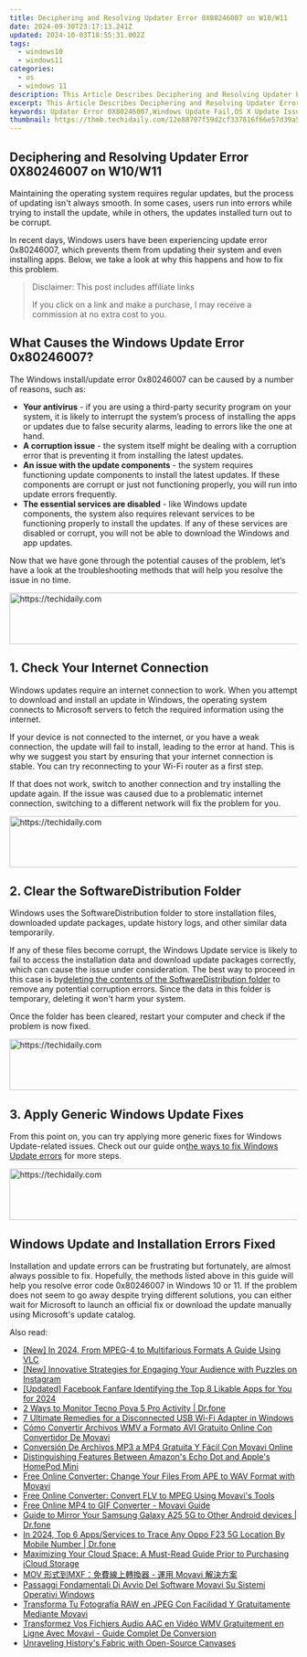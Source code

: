 ```yaml
---
title: Deciphering and Resolving Updater Error 0X80246007 on W10/W11
date: 2024-09-30T23:17:13.241Z
updated: 2024-10-03T18:55:31.002Z
tags:
  - windows10
  - windows11
categories:
  - os
  - windows 11
description: This Article Describes Deciphering and Resolving Updater Error 0X80246007 on W10/W11
excerpt: This Article Describes Deciphering and Resolving Updater Error 0X80246007 on W10/W11
keywords: Updater Error 0X80246007,Windows Update Fail,OS X Update Issues,Error Code 0X80246007 Resolution,W10/W11 Updater Troubleshoot,Update Error Fixes,Systematic Update Solutions
thumbnail: https://thmb.techidaily.com/12e88707f59d2cf337816f66e57d39a5f3c787beb919eddcfabef3a341868406.jpg
---
```


## Deciphering and Resolving Updater Error 0X80246007 on W10/W11

 Maintaining the operating system requires regular updates, but the process of updating isn't always smooth. In some cases, users run into errors while trying to install the update, while in others, the updates installed turn out to be corrupt.

 In recent days, Windows users have been experiencing update error 0x80246007, which prevents them from updating their system and even installing apps. Below, we take a look at why this happens and how to fix this problem.

>  Disclaimer: This post includes affiliate links
>
>  If you click on a link and make a purchase, I may receive a commission at no extra cost to you.
>

## What Causes the Windows Update Error 0x80246007?

 The Windows install/update error 0x80246007 can be caused by a number of reasons, such as:

* **Your antivirus** \- if you are using a third-party security program on your system, it is likely to interrupt the system’s process of installing the apps or updates due to false security alarms, leading to errors like the one at hand.
* **A corruption issue** \- the system itself might be dealing with a corruption error that is preventing it from installing the latest updates.
* **An issue with the update components** \- the system requires functioning update components to install the latest updates. If these components are corrupt or just not functioning properly, you will run into update errors frequently.
* **The essential services are disabled** \- like Windows update components, the system also requires relevant services to be functioning properly to install the updates. If any of these services are disabled or corrupt, you will not be able to download the Windows and app updates.

 Now that we have gone through the potential causes of the problem, let’s have a look at the troubleshooting methods that will help you resolve the issue in no time.

<!-- affiliate ads begin -->
<a href="https://arkmc.pxf.io/c/5597632/352555/5172" target="_top" id="352555">
  <img src="//a.impactradius-go.com/display-ad/5172-352555" border="0" alt="https://techidaily.com" width="720" height="90"/>
</a>
<img height="0" width="0" src="https://arkmc.pxf.io/i/5597632/352555/5172" style="position:absolute;visibility:hidden;" border="0" />
<!-- affiliate ads end -->

## 1\. Check Your Internet Connection

 Windows updates require an internet connection to work. When you attempt to download and install an update in Windows, the operating system connects to Microsoft servers to fetch the required information using the internet.

 If your device is not connected to the internet, or you have a weak connection, the update will fail to install, leading to the error at hand. This is why we suggest you start by ensuring that your internet connection is stable. You can try reconnecting to your Wi-Fi router as a first step.

 If that does not work, switch to another connection and try installing the update again. If the issue was caused due to a problematic internet connection, switching to a different network will fix the problem for you.

<!-- affiliate ads begin -->
<a href="https://aligracehair.sjv.io/c/5597632/1997635/19272" target="_top" id="1997635">
  <img src="//a.impactradius-go.com/display-ad/19272-1997635" border="0" alt="https://techidaily.com" width="728" height="90"/>
</a>
<img height="0" width="0" src="https://aligracehair.sjv.io/i/5597632/1997635/19272" style="position:absolute;visibility:hidden;" border="0" />
<!-- affiliate ads end -->

## 2\. Clear the SoftwareDistribution Folder

 Windows uses the SoftwareDistribution folder to store installation files, downloaded update packages, update history logs, and other similar data temporarily.

 If any of these files become corrupt, the Windows Update service is likely to fail to access the installation data and download update packages correctly, which can cause the issue under consideration. The best way to proceed in this case is by[deleting the contents of the SoftwareDistribution folder](https://www.makeuseof.com/tag/delete-old-windows-update-files/) to remove any potential corruption errors. Since the data in this folder is temporary, deleting it won't harm your system.

 Once the folder has been cleared, restart your computer and check if the problem is now fixed.

<!-- affiliate ads begin -->
<a href="https://aidotcom.pxf.io/c/5597632/2134501/19576" target="_top" id="2134501">
  <img src="//a.impactradius-go.com/display-ad/19576-2134501" border="0" alt="https://techidaily.com" width="640" height="90"/>
</a>
<img height="0" width="0" src="https://aidotcom.pxf.io/i/5597632/2134501/19576" style="position:absolute;visibility:hidden;" border="0" />
<!-- affiliate ads end -->

## 3\. Apply Generic Windows Update Fixes

 From this point on, you can try applying more generic fixes for Windows Update-related issues. Check out our guide on[the ways to fix Windows Update errors](https://www.makeuseof.com/windows-11-update-error-fixes/) for more steps.

<!-- affiliate ads begin -->
<a href="https://aligracehair.sjv.io/c/5597632/1972684/19272" target="_top" id="1972684">
  <img src="//a.impactradius-go.com/display-ad/19272-1972684" border="0" alt="https://techidaily.com" width="728" height="90"/>
</a>
<img height="0" width="0" src="https://aligracehair.sjv.io/i/5597632/1972684/19272" style="position:absolute;visibility:hidden;" border="0" />
<!-- affiliate ads end -->

## Windows Update and Installation Errors Fixed

 Installation and update errors can be frustrating but fortunately, are almost always possible to fix. Hopefully, the methods listed above in this guide will help you resolve error code 0x80246007 in Windows 10 or 11\. If the problem does not seem to go away despite trying different solutions, you can either wait for Microsoft to launch an official fix or download the update manually using Microsoft's update catalog.

<ins class="adsbygoogle"
     style="display:block"
     data-ad-format="autorelaxed"
     data-ad-client="ca-pub-7571918770474297"
     data-ad-slot="1223367746"></ins>

<ins class="adsbygoogle"
     style="display:block"
     data-ad-client="ca-pub-7571918770474297"
     data-ad-slot="8358498916"
     data-ad-format="auto"
     data-full-width-responsive="true"></ins>

<span class="atpl-alsoreadstyle">Also read:</span>
<div><ul>
<li><a href="https://fox-helps.techidaily.com/new-in-2024-from-mpeg-4-to-multifarious-formats-a-guide-using-vlc/"><u>[New] In 2024, From MPEG-4 to Multifarious Formats A Guide Using VLC</u></a></li>
<li><a href="https://instagram-video-files.techidaily.com/new-innovative-strategies-for-engaging-your-audience-with-puzzles-on-instagram/"><u>[New] Innovative Strategies for Engaging Your Audience with Puzzles on Instagram</u></a></li>
<li><a href="https://facebook-videos.techidaily.com/updated-facebook-fanfare-identifying-the-top-8-likable-apps-for-you-for-2024/"><u>[Updated] Facebook Fanfare Identifying the Top 8 Likable Apps for You for 2024</u></a></li>
<li><a href="https://android-location-track.techidaily.com/2-ways-to-monitor-tecno-pova-5-pro-activity-drfone-by-drfone-virtual-android/"><u>2 Ways to Monitor Tecno Pova 5 Pro Activity | Dr.fone</u></a></li>
<li><a href="https://win11.techidaily.com/7-ultimate-remedies-for-a-disconnected-usb-wi-fi-adapter-in-windows/"><u>7 Ultimate Remedies for a Disconnected USB Wi-Fi Adapter in Windows</u></a></li>
<li><a href="https://win11-tips.techidaily.com/como-convertir-archivos-wmv-a-formato-avi-gratuito-online-con-convertidor-de-movavi/"><u>Cómo Convertir Archivos WMV a Formato AVI Gratuito Online Con Convertidor De Movavi</u></a></li>
<li><a href="https://win11-tips.techidaily.com/conversion-de-archivos-mp3-a-mp4-gratuita-y-facil-con-movavi-online/"><u>Conversión De Archivos MP3 a MP4 Gratuita Y Fácil Con Movavi Online</u></a></li>
<li><a href="https://buynow-help.techidaily.com/distinguishing-features-between-amazons-echo-dot-and-apples-homepod-mini/"><u>Distinguishing Features Between Amazon's Echo Dot and Apple's HomePod Mini</u></a></li>
<li><a href="https://win11-tips.techidaily.com/free-online-converter-change-your-files-from-ape-to-wav-format-with-movavi/"><u>Free Online Converter: Change Your Files From APE to WAV Format with Movavi</u></a></li>
<li><a href="https://win11-tips.techidaily.com/free-online-converter-convert-flv-to-mpeg-using-movavis-tools/"><u>Free Online Converter: Convert FLV to MPEG Using Movavi's Tools</u></a></li>
<li><a href="https://win11-tips.techidaily.com/free-online-mp4-to-gif-converter-movavi-guide/"><u>Free Online MP4 to GIF Converter - Movavi Guide</u></a></li>
<li><a href="https://screen-mirror.techidaily.com/guide-to-mirror-your-samsung-galaxy-a25-5g-to-other-android-devices-drfone-by-drfone-android/"><u>Guide to Mirror Your Samsung Galaxy A25 5G to Other Android devices | Dr.fone</u></a></li>
<li><a href="https://android-location-track.techidaily.com/in-2024-top-6-appsservices-to-trace-any-oppo-f23-5g-location-by-mobile-number-drfone-by-drfone-virtual-android/"><u>In 2024, Top 6 Apps/Services to Trace Any Oppo F23 5G Location By Mobile Number | Dr.fone</u></a></li>
<li><a href="https://os-tips.techidaily.com/maximizing-your-cloud-space-a-must-read-guide-prior-to-purchasing-icloud-storage/"><u>Maximizing Your Cloud Space: A Must-Read Guide Prior to Purchasing iCloud Storage</u></a></li>
<li><a href="https://win11-tips.techidaily.com/mov-mxf-movavi/"><u>MOV 形式到MXF：免費線上轉換器 - 運用 Movavi 解決方案</u></a></li>
<li><a href="https://win11-tips.techidaily.com/passaggi-fondamentali-di-avvio-del-software-movavi-su-sistemi-operativi-windows/"><u>Passaggi Fondamentali Di Avvio Del Software Movavi Su Sistemi Operativi Windows</u></a></li>
<li><a href="https://win11-tips.techidaily.com/transforma-tu-fotografia-raw-en-jpeg-con-facilidad-y-gratuitamente-mediante-movavi/"><u>Transforma Tu Fotografía RAW en JPEG Con Facilidad Y Gratuitamente Mediante Movavi</u></a></li>
<li><a href="https://win11-tips.techidaily.com/transformez-vos-fichiers-audio-aac-en-video-wmv-gratuitement-en-ligne-avec-movavi-guide-complet-de-conversion/"><u>Transformez Vos Fichiers Audio AAC en Vidéo WMV Gratuitement en Ligne Avec Movavi - Guide Complet De Conversion</u></a></li>
<li><a href="https://article-files.techidaily.com/unraveling-historys-fabric-with-open-source-canvases/"><u>Unraveling History's Fabric with Open-Source Canvases</u></a></li>
</ul></div>

